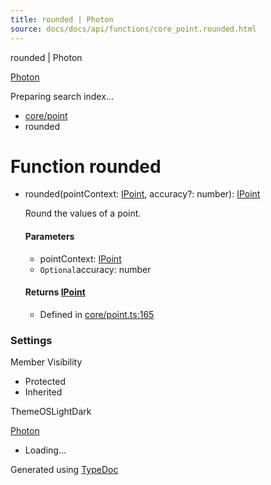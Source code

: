 ```yaml
---
title: rounded | Photon
source: docs/docs/api/functions/core_point.rounded.html
---
```


rounded | Photon

[Photon](../index.md)




Preparing search index...

* [core/point](../modules/core_point.md)
* rounded

# Function rounded

* rounded(pointContext: [IPoint](../interfaces/core_schema.IPoint.md), accuracy?: number): [IPoint](../interfaces/core_schema.IPoint.md)

  Round the values of a point.

  #### Parameters

  + pointContext: [IPoint](../interfaces/core_schema.IPoint.md)
  + `Optional`accuracy: number

  #### Returns [IPoint](../interfaces/core_schema.IPoint.md)

  + Defined in [core/point.ts:165](https://github.com/mwhite454/photon/blob/main/packages/photon/src/core/point.ts#L165)

### Settings

Member Visibility

* Protected
* Inherited

ThemeOSLightDark

[Photon](../index.md)

* Loading...

Generated using [TypeDoc](https://typedoc.org/)

